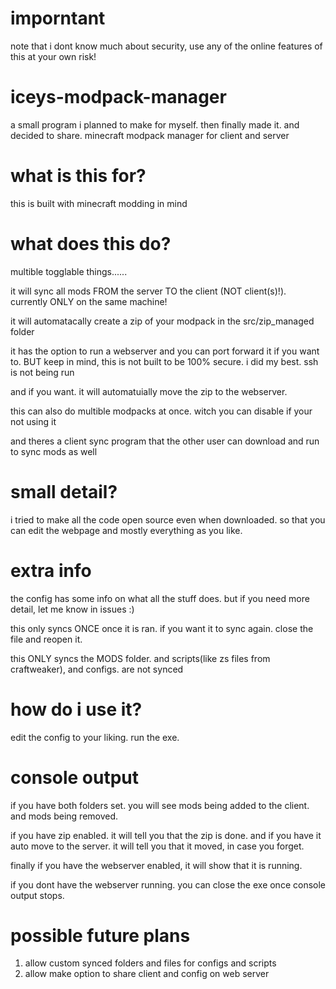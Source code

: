 # imporntant
note that i dont know much about security, use any of the online features of this at your own risk!

# iceys-modpack-manager
a small program i planned to make for myself. then finally made it. and decided to share. minecraft modpack manager for client and server


# what is this for? 
this is built with minecraft modding in mind

# what does this do? 
multible togglable things......

it will sync all mods FROM the server TO the client (NOT client(s)!). currently ONLY on the same machine!

it will automatacally create a zip of your modpack in the src/zip_managed folder

it has the option to run a webserver and you can port forward it if you want to. BUT keep in mind, this is not built to be 100% secure. i did my best. 
ssh is not being run

and if you want. it will automatuially move the zip to the webserver.

this can also do multible modpacks at once. witch you can disable if your not using it

and theres a client sync program that the other user can download and run to sync mods as well

# small detail?
i tried to make all the code open source even when downloaded. so that you can edit the webpage and mostly everything as you like.

# extra info
the config has some info on what all the stuff does. but if you need more detail, let me know in issues :)

this only syncs ONCE once it is ran. if you want it to sync again. close the file and reopen it.

this ONLY syncs the MODS folder. and scripts(like zs files from craftweaker), and configs. are not synced

# how do i use it?
edit the config to your liking. run the exe. 

# console output
if you have both folders set. you will see mods being added to the client. and mods being removed.

if you have zip enabled. it will tell you that the zip is done. and if you have it auto move to the server. it will tell you that it moved, in case 
you forget.

finally if you have the webserver enabled, it will show that it is running.

if you dont have the webserver running. you can close the exe once console output stops.

# possible future plans
1. allow custom synced folders and files for configs and scripts
2. allow make option to share client and config on web server
